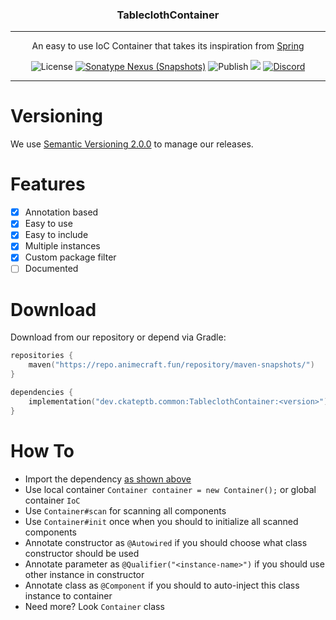 <p align="center">
<h3 align="center">TableclothContainer</h3>

------

<p align="center">
An easy to use IoC Container that takes its inspiration from <a href="https://github.com/spring-projects/spring-framework" target="_blank" href="">Spring</a>
</p>

<p align="center">
<img alt="License" src="https://img.shields.io/github/license/CKATEPTb-commons/TableclothContainer">
<a href="#Download"><img alt="Sonatype Nexus (Snapshots)" src="https://img.shields.io/nexus/s/dev.ckateptb.common/TableclothContainer?label=repo&server=https://repo.animecraft.fun/"></a>
<img alt="Publish" src="https://img.shields.io/github/workflow/status/CKATEPTb-commons/TableclothContainer/Publish/production">
<a href="https://docs.gradle.org/7.5/release-notes.html"><img src="https://img.shields.io/badge/Gradle-7.5-brightgreen.svg?colorB=469C00&logo=gradle"></a>
<a href="https://discord.gg/P7FaqjcATp" target="_blank"><img alt="Discord" src="https://img.shields.io/discord/925686623222505482?label=discord"></a>
</p>

------

# Versioning

We use [Semantic Versioning 2.0.0](https://semver.org/spec/v2.0.0.html) to manage our releases.

# Features

- [X] Annotation based
- [X] Easy to use
- [X] Easy to include
- [X] Multiple instances
- [X] Custom package filter
- [ ] Documented

# Download

Download from our repository or depend via Gradle:

```kotlin
repositories {
    maven("https://repo.animecraft.fun/repository/maven-snapshots/")
}

dependencies {
    implementation("dev.ckateptb.common:TableclothContainer:<version>")
}
```

# How To

* Import the dependency [as shown above](#Download)
* Use local container `Container container = new Container();` or global container `IoC`
* Use `Container#scan` for scanning all components
* Use `Container#init` once when you should to initialize all scanned components
* Annotate constructor as `@Autowired` if you should choose what class constructor should be used
* Annotate parameter as `@Qualifier("<instance-name>")` if you should use other instance in constructor
* Annotate class as `@Component` if you should to auto-inject this class instance to container
* Need more? Look `Container` class